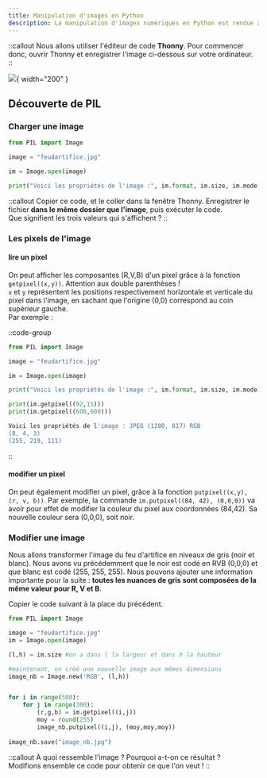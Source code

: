 ```yaml
---
title: Manipulation d'images en Python
description: La manipulation d'images numériques en Python est rendue aisée grâce au package **PIL** (Python Image Library). Nous allons faire quelques manipulations basiques.
---
```


::callout
Nous allons utiliser l'éditeur de code **Thonny**. Pour commencer donc, ouvrir Thonny et enregistrer l'image ci-dessous sur votre ordinateur.
::

![](/feudartifice.jpg){ width="200" }


## Découverte de PIL
### Charger une image
```py [photo-pil.py]
from PIL import Image

image = "feudartifice.jpg"

im = Image.open(image)

print("Voici les propriétés de l'image :", im.format, im.size, im.mode)
```

::callout
Copier ce code, et le coller dans la fenêtre Thonny. Enregistrer le fichier **dans le même dossier que l'image**, puis exécuter le code.  
Que signifient les trois valeurs qui s'affichent ?
::

### Les pixels de l'image
#### lire un pixel
On peut afficher les composantes (R,V,B) d'un pixel grâce à la fonction `getpixel((x,y))`. Attention aux double parenthèses !  
`x` et `y` représentent les positions respectivement horizontale et verticale du pixel dans l'image, en sachant que l'origine (0,0) correspond au coin supérieur gauche.  
Par exemple :  

::code-group
```py [photo-pil.py]
from PIL import Image

image = "feudartifice.jpg"

im = Image.open(image)

print("Voici les propriétés de l'image :", im.format, im.size, im.mode)

print(im.getpixel((92,15)))
print(im.getpixel((600,600)))

```

```bash [résultat]
Voici les propriétés de l'image : JPEG (1280, 817) RGB
(8, 4, 3)
(255, 219, 111)
```
::

#### modifier un pixel
On peut également modifier un pixel, grâce à la fonction `putpixel((x,y), (r, v, b))`.
Par exemple, la commande `im.putpixel((84, 42), (0,0,0))` va avoir pour effet de modifier la couleur du pixel aux coordonnées (84,42). Sa nouvelle couleur sera (0,0,0), soit noir.

### Modifier une image
Nous allons transformer l'image du feu d'artifice en niveaux de gris (noir et blanc). Nous avons vu précédemment que le noir est codé en RVB (0,0,0) et que blanc est codé (255, 255, 255). Nous pouvons ajouter une information importante pour la suite : **toutes les nuances de gris sont composées de la même valeur pour R, V et B**.

Copier le code suivant à la place du précédent.
```py
from PIL import Image

image = "feudartifice.jpg"
im = Image.open(image)

(l,h) = im.size #on a dans l la largeur et dans h la hauteur

#maintenant, on créé une nouvelle image aux mêmes dimensions
image_nb = Image.new('RGB', (l,h))


for i in range(500):
    for j in range(300):
        (r,g,b) = im.getpixel((i,j))
        moy = round(255)
        image_nb.putpixel((i,j), (moy,moy,moy))
        
image_nb.save("image_nb.jpg")
```

::callout
À quoi ressemble l'image ? Pourquoi a-t-on ce résultat ?  
Modifions ensemble ce code pour obtenir ce que l'on veut !
::
